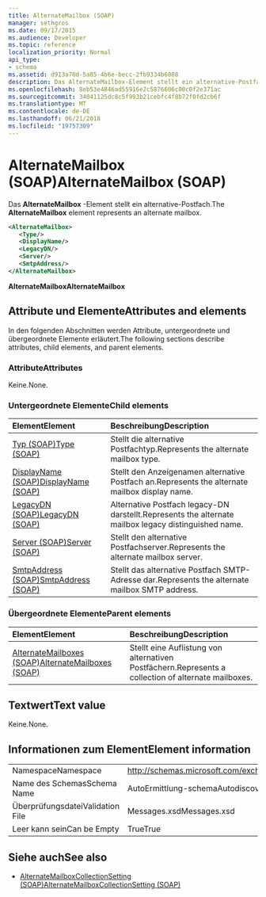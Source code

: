 ```yaml
---
title: AlternateMailbox (SOAP)
manager: sethgros
ms.date: 09/17/2015
ms.audience: Developer
ms.topic: reference
localization_priority: Normal
api_type:
- schema
ms.assetid: d913a70d-5a85-4b6e-becc-2fb9334b6088
description: Das AlternateMailbox-Element stellt ein alternative-Postfach.
ms.openlocfilehash: 8eb53e4846ad55916e2c5876606c00c0f2e371ac
ms.sourcegitcommit: 34041125dc8c5f993b21cebfc4f8b72f0fd2cb6f
ms.translationtype: MT
ms.contentlocale: de-DE
ms.lasthandoff: 06/21/2018
ms.locfileid: "19757309"
---
```

# <a name="alternatemailbox-soap"></a><span data-ttu-id="42e75-103">AlternateMailbox (SOAP)</span><span class="sxs-lookup"><span data-stu-id="42e75-103">AlternateMailbox (SOAP)</span></span>

<span data-ttu-id="42e75-104">Das **AlternateMailbox** -Element stellt ein alternative-Postfach.</span><span class="sxs-lookup"><span data-stu-id="42e75-104">The **AlternateMailbox** element represents an alternate mailbox.</span></span> 
  
```XML
<AlternateMailbox>
   <Type/>
   <DisplayName/>
   <LegacyDN/>
   <Server/>
   <SmtpAddress/>
</AlternateMailbox>
```

 <span data-ttu-id="42e75-105">**AlternateMailbox**</span><span class="sxs-lookup"><span data-stu-id="42e75-105">**AlternateMailbox**</span></span>
## <a name="attributes-and-elements"></a><span data-ttu-id="42e75-106">Attribute und Elemente</span><span class="sxs-lookup"><span data-stu-id="42e75-106">Attributes and elements</span></span>

<span data-ttu-id="42e75-107">In den folgenden Abschnitten werden Attribute, untergeordnete und übergeordnete Elemente erläutert.</span><span class="sxs-lookup"><span data-stu-id="42e75-107">The following sections describe attributes, child elements, and parent elements.</span></span>
  
### <a name="attributes"></a><span data-ttu-id="42e75-108">Attribute</span><span class="sxs-lookup"><span data-stu-id="42e75-108">Attributes</span></span>

<span data-ttu-id="42e75-109">Keine.</span><span class="sxs-lookup"><span data-stu-id="42e75-109">None.</span></span>
  
### <a name="child-elements"></a><span data-ttu-id="42e75-110">Untergeordnete Elemente</span><span class="sxs-lookup"><span data-stu-id="42e75-110">Child elements</span></span>

|<span data-ttu-id="42e75-111">**Element**</span><span class="sxs-lookup"><span data-stu-id="42e75-111">**Element**</span></span>|<span data-ttu-id="42e75-112">**Beschreibung**</span><span class="sxs-lookup"><span data-stu-id="42e75-112">**Description**</span></span>|
|:-----|:-----|
|[<span data-ttu-id="42e75-113">Typ (SOAP)</span><span class="sxs-lookup"><span data-stu-id="42e75-113">Type (SOAP)</span></span>](type-soap.md) <br/> |<span data-ttu-id="42e75-114">Stellt die alternative Postfachtyp.</span><span class="sxs-lookup"><span data-stu-id="42e75-114">Represents the alternate mailbox type.</span></span>  <br/> |
|[<span data-ttu-id="42e75-115">DisplayName (SOAP)</span><span class="sxs-lookup"><span data-stu-id="42e75-115">DisplayName (SOAP)</span></span>](displayname-soap.md) <br/> |<span data-ttu-id="42e75-116">Stellt den Anzeigenamen alternative Postfach an.</span><span class="sxs-lookup"><span data-stu-id="42e75-116">Represents the alternate mailbox display name.</span></span>  <br/> |
|[<span data-ttu-id="42e75-117">LegacyDN (SOAP)</span><span class="sxs-lookup"><span data-stu-id="42e75-117">LegacyDN (SOAP)</span></span>](legacydn-soap.md) <br/> |<span data-ttu-id="42e75-118">Alternative Postfach legacy-DN darstellt.</span><span class="sxs-lookup"><span data-stu-id="42e75-118">Represents the alternate mailbox legacy distinguished name.</span></span>  <br/> |
|[<span data-ttu-id="42e75-119">Server (SOAP)</span><span class="sxs-lookup"><span data-stu-id="42e75-119">Server (SOAP)</span></span>](server-soap.md) <br/> |<span data-ttu-id="42e75-120">Stellt den alternative Postfachserver.</span><span class="sxs-lookup"><span data-stu-id="42e75-120">Represents the alternate mailbox server.</span></span>  <br/> |
|[<span data-ttu-id="42e75-121">SmtpAddress (SOAP)</span><span class="sxs-lookup"><span data-stu-id="42e75-121">SmtpAddress (SOAP)</span></span>](smtpaddress-soap.md) <br/> |<span data-ttu-id="42e75-122">Stellt das alternative Postfach SMTP-Adresse dar.</span><span class="sxs-lookup"><span data-stu-id="42e75-122">Represents the alternate mailbox SMTP address.</span></span>  <br/> |
   
### <a name="parent-elements"></a><span data-ttu-id="42e75-123">Übergeordnete Elemente</span><span class="sxs-lookup"><span data-stu-id="42e75-123">Parent elements</span></span>

|<span data-ttu-id="42e75-124">**Element**</span><span class="sxs-lookup"><span data-stu-id="42e75-124">**Element**</span></span>|<span data-ttu-id="42e75-125">**Beschreibung**</span><span class="sxs-lookup"><span data-stu-id="42e75-125">**Description**</span></span>|
|:-----|:-----|
|[<span data-ttu-id="42e75-126">AlternateMailboxes (SOAP)</span><span class="sxs-lookup"><span data-stu-id="42e75-126">AlternateMailboxes (SOAP)</span></span>](alternatemailboxes-soap.md) <br/> |<span data-ttu-id="42e75-127">Stellt eine Auflistung von alternativen Postfächern.</span><span class="sxs-lookup"><span data-stu-id="42e75-127">Represents a collection of alternate mailboxes.</span></span>  <br/> |
   
## <a name="text-value"></a><span data-ttu-id="42e75-128">Textwert</span><span class="sxs-lookup"><span data-stu-id="42e75-128">Text value</span></span>

<span data-ttu-id="42e75-129">Keine.</span><span class="sxs-lookup"><span data-stu-id="42e75-129">None.</span></span>
  
## <a name="element-information"></a><span data-ttu-id="42e75-130">Informationen zum Element</span><span class="sxs-lookup"><span data-stu-id="42e75-130">Element information</span></span>

|||
|:-----|:-----|
|<span data-ttu-id="42e75-131">Namespace</span><span class="sxs-lookup"><span data-stu-id="42e75-131">Namespace</span></span>  <br/> |http://schemas.microsoft.com/exchange/2010/Autodiscover  <br/> |
|<span data-ttu-id="42e75-132">Name des Schemas</span><span class="sxs-lookup"><span data-stu-id="42e75-132">Schema Name</span></span>  <br/> |<span data-ttu-id="42e75-133">AutoErmittlung-schema</span><span class="sxs-lookup"><span data-stu-id="42e75-133">Autodiscover schema</span></span>  <br/> |
|<span data-ttu-id="42e75-134">Überprüfungsdatei</span><span class="sxs-lookup"><span data-stu-id="42e75-134">Validation File</span></span>  <br/> |<span data-ttu-id="42e75-135">Messages.xsd</span><span class="sxs-lookup"><span data-stu-id="42e75-135">Messages.xsd</span></span>  <br/> |
|<span data-ttu-id="42e75-136">Leer kann sein</span><span class="sxs-lookup"><span data-stu-id="42e75-136">Can be Empty</span></span>  <br/> |<span data-ttu-id="42e75-137">True</span><span class="sxs-lookup"><span data-stu-id="42e75-137">True</span></span>  <br/> |
   
## <a name="see-also"></a><span data-ttu-id="42e75-138">Siehe auch</span><span class="sxs-lookup"><span data-stu-id="42e75-138">See also</span></span>

- [<span data-ttu-id="42e75-139">AlternateMailboxCollectionSetting (SOAP)</span><span class="sxs-lookup"><span data-stu-id="42e75-139">AlternateMailboxCollectionSetting (SOAP)</span></span>](alternatemailboxcollectionsetting-soap.md)

